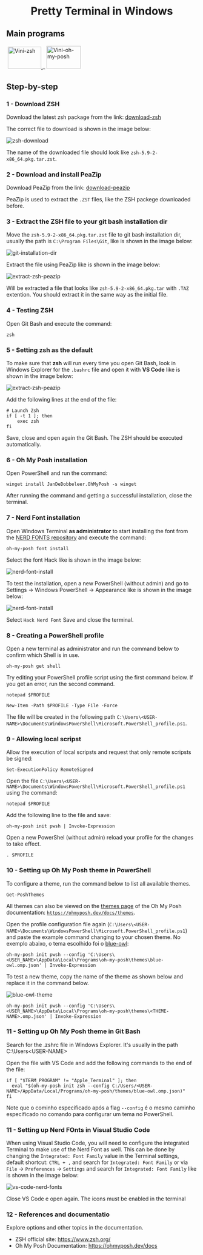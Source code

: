 <h1 align="center">Pretty Terminal in Windows</h1>

## Main programs 

<p style='margin: 20px 4px 32px;'>
    <a href="https://github.com/ohmyzsh/ohmyzsh/wiki/Installing-ZSH" target="_blank" rel="noopener noreferrer">
        <img src="https://github.com/Zsh-art/logo/blob/main/png/white_horizontal_icon.png?raw=true" alt="Vini-zsh" width="88" height="58" />
    </a>_
    <a href="https://ohmyposh.dev/" target="_blank" rel="noreferrer">
        <img src="https://raw.githubusercontent.com/jandedobbeleer/oh-my-posh/main/website/static/img/logo.png" alt="Vini-oh-my-posh" width="90" height="60" />
    </a>
</p>

## Step-by-step

### 1 - Download ZSH 

Download the latest zsh package from the link: [download-zsh](https://packages.msys2.org/package/zsh?repo=msys&variant=x86_64)

The correct file to download is shown in the image below:

![zsh-download](https://github.com/Vinicius999/pretty-terminal-windows/blob/main/images/link-download-zsh.png)

The name of the downloaded file should look like `zsh-5.9-2-x86_64.pkg.tar.zst`.


### 2 - Download and install PeaZip

Download PeaZip from the link: [download-peazip](https://peazip.github.io/index.html)

PeaZip is used to extract the `.ZST` files, like the ZSH packege downloaded before.


### 3 - Extract the ZSH file to your git bash installation dir

Move the `zsh-5.9-2-x86_64.pkg.tar.zst` file to git bash installation dir, usually the path is `C:\Program Files\Git`, like is shown in the image below:

![git-installation-dir](https://github.com/Vinicius999/pretty-terminal-windows/blob/main/images/git-installation-dir.png)

Extract the file using PeaZip like is shown in the image below:

![extract-zsh-peazip](https://github.com/Vinicius999/pretty-terminal-windows/blob/main/images/extract-zsh-peazip.png)

Will be extracted a file that looks like `zsh-5.9-2-x86_64.pkg.tar` with `.TAZ` extention. You should extract it in the same way as the initial file.

### 4 - Testing ZSH

Open Git Bash and execute the command:
```
zsh
```

### 5 - Setting zsh as the default

To make sure that **zsh** will run every time you open Git Bash, look in Windows Explorer for the `.bashrc` file and open it with **VS Code** like is shown in the image below:

![extract-zsh-peazip](https://github.com/Vinicius999/pretty-terminal-windows/blob/main/images/bashrc-file.png)

Add the following lines at the end of the file:

```
# Launch Zsh
if [ -t 1 ]; then
    exec zsh
fi
```

Save, close and open again the Git Bash. The ZSH should be executed automatically.

### 6 - Oh My Posh installation

Open PowerShell and run the command:

```
winget install JanDeDobbeleer.OhMyPosh -s winget
```

After running the command and getting a successful installation, close the terminal.


### 7 - Nerd Font installation

Open Windows Terminal **as administrator** to start installing the font from the [NERD FONTS repository](https://ohmyposh.dev/docs/installation/fonts) and execute the command:

```
oh-my-posh font install
```

Select the font Hack like is shown in the image below:

![nerd-font-install](https://github.com/Vinicius999/pretty-terminal-windows/blob/main/images/nerd-font-install.png)

To test the installation, open a new PowerShell (without admin) and go to Settings -> Windows PowerShell -> Appearance like is shown in the image below:

![nerd-font-install](https://github.com/Vinicius999/pretty-terminal-windows/blob/main/images/powershell-font.gif)

Select `Hack Nerd Font` Save and close the terminal.


### 8 - Creating a PowerShell profile

Open a new terminal as administrator and run the command below to confirm which Shell is in use.

```
oh-my-posh get shell
```

Try editing your PowerShell profile script using the first command below. If you get an error, run the second command.

```
notepad $PROFILE
```

```
New-Item -Path $PROFILE -Type File -Force
```

The file will be created in the following path `C:\Users\<USER-NAME>\Documents\WindowsPowerShell\Microsoft.PowerShell_profile.ps1`.

### 9 - Allowing local scripst

Allow the execution of local scripsts and request that only remote scripsts be signed:

```
Set-ExecutionPolicy RemoteSigned
```

Open the file `C:\Users\<USER-NAME>\Documents\WindowsPowerShell\Microsoft.PowerShell_profile.ps1` using the command:

```
notepad $PROFILE
```

Add the following line to the file and save:

```
oh-my-posh init pwsh | Invoke-Expression
```

Open a new PowerShel (without admin) reload your profile for the changes to take effect.

```
. $PROFILE
```

### 10 - Setting up Oh My Posh theme in PowerShell

To configure a theme, run the command below to list all available themes.

```
Get-PoshThemes
```

All themes can also be viewed on the [themes page](https://ohmyposh.dev/docs/themes) of the Oh My Posh documentation: [`https://ohmyposh.dev/docs/themes`](https://ohmyposh.dev/docs/themes).

Open the profile configuration file again (`C:\Users\<USER-NAME>\Documents\WindowsPowerShell\Microsoft.PowerShell_profile.ps1`) and paste the example command changing to your chosen theme. No exemplo abaixo, o tema escolhido foi o [blue-owl](https://ohmyposh.dev/docs/themes#blue-owl):

```
oh-my-posh init pwsh --config 'C:\Users\<USER_NAME>\AppData\Local\Programs\oh-my-posh\themes\blue-owl.omp.json' | Invoke-Expression
```

To test a new theme, copy the name of the theme as shown below and replace it in the command below.

![blue-owl-theme](https://github.com/Vinicius999/pretty-terminal-windows/blob/main/images/blue-owl-theme.png)

```
oh-my-posh init pwsh --config 'C:\Users\<USER_NAME>\AppData\Local\Programs\oh-my-posh\themes\<THEME-NAME>.omp.json' | Invoke-Expression
```

### 11 - Setting up Oh My Posh theme in Git Bash

Search for the .zshrc file in Windows Explorer. It's usually in the path C:\Users\<USER-NAME>

Open the file with VS Code and add the following commands to the end of the file:

```
if [ "$TERM_PROGRAM" != "Apple_Terminal" ]; then
  eval "$(oh-my-posh init zsh --config C:/Users/<USER-NAME>/AppData/Local/Programs/oh-my-posh/themes/blue-owl.omp.json)"
fi
```

Note que o cominho especificado após a flag `--config` é o mesmo caminho especificado no comando para configurar um tema no PowerShell.


### 11 - Setting up Nerd FOnts in Visual Studio Code

When using Visual Studio Code, you will need to configure the integrated Terminal to make use of the Nerd Font as well. This can be done by changing the `Integrated: Font Family` value in the Terminal settings, default shortcut: `CTRL + ,` and search for `Integrated: Font Family` or via `File` -> `Preferences` -> `Settings` and search for `Integrated: Font Family` like is shown in the image below:

![vs-code-nerd-fonts](https://github.com/Vinicius999/pretty-terminal-windows/blob/main/images/vs-code-nerd-fontst.gif)

Close VS Code e open again. The icons must be enabled in the terminal

### 12 - References and documentatio
Explore options and other topics in the documentation.
- ZSH official site: https://www.zsh.org/
- Oh My Posh Documentation: https://ohmyposh.dev/docs
